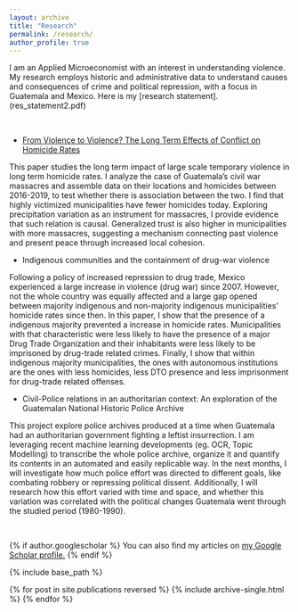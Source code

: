 ```yaml
---
layout: archive
title: "Research"
permalink: /research/
author_profile: true
---
```

I am an Applied Microeconomist with an interest in understanding violence. My research employs historic and administrative data to understand causes and consequences of crime and political repression, with a focus in Guatemala and Mexico. Here is my [research statement].(res_statement2.pdf)

<br/>

* [From Violence to Violence? The Long Term
Effects of Conflict on Homicide Rates](Violence_to_Violence.pdf) 

This paper studies the long term impact of large scale temporary violence
in long term homicide rates. I analyze the case of Guatemala’s
civil war massacres and assemble data on their locations and homicides
between 2016-2019, to test whether there is association between the two.
I find that highly victimized municipalities have fewer homicides today.
Exploring precipitation variation as an instrument for massacres, I provide
evidence that such relation is causal. Generalized trust is also higher in
municipalities with more massacres, suggesting a mechanism connecting
past violence and present peace through increased local cohesion.

* Indigenous communities and the containment of drug-war
violence

Following a policy of increased repression to drug trade, Mexico experienced a large increase
in violence (drug war) since 2007. However, not the whole country was equally affected and
a large gap opened between majority indigenous and non-majority indigenous municipalities'
homicide rates since then. In this paper, I show that the presence of a indigenous majority
prevented a increase in homicide rates. Municipalities with that characteristic were less likely
to have the presence of a major Drug Trade Organization and their inhabitants were less likely
to be imprisoned by drug-trade related crimes. Finally, I show that within indigenous majority municipalities, the
ones with autonomous institutions are the ones with less homicides, less DTO presence and less imprisonment for drug-trade related offenses.

* Civil-Police relations in an authoritarian context: An exploration of the Guatemalan
National Historic Police Archive

This project explore police archives produced at a time when Guatemala had an authoritarian government fighting a leftist insurrection. I am leveraging recent machine learning developments (eg. OCR, Topic Modelling) to transcribe the whole police archive, organize it and quantify its contents in an automated and easily replicable way. In the next months, I will investigate how much police effort was directed to different goals, like combating robbery or repressing political dissent. Additionally, I will research how this effort varied with time and space, and whether this variation was correlated with the political changes Guatemala went through the studied period (1980-1990). 

<br/>

{% if author.googlescholar %}
  You can also find my articles on <u><a href="{{author.googlescholar}}">my Google Scholar profile</a>.</u>
{% endif %}

{% include base_path %}

{% for post in site.publications reversed %}
  {% include archive-single.html %}
{% endfor %}
